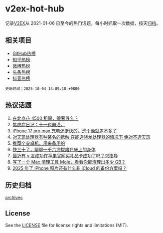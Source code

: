 # v2ex-hot-hub

 记录[V2EX](https://www.v2ex.com/)从 2021-01-06 日至今的热门话题。每小时抓取一次数据，按天[归档](archives)。
 
 ## 相关项目

- [GitHub热榜](https://github.com/lonnyzhang423/github-hot-hub)
- [知乎热榜](https://github.com/lonnyzhang423/zhihu-hot-hub)
- [微博热榜](https://github.com/lonnyzhang423/weibo-hot-hub)
- [头条热榜](https://github.com/lonnyzhang423/toutiao-hot-hub)
- [抖音热榜](https://github.com/lonnyzhang423/douyin-hot-hub)


 `更新时间：2025-10-04 13:09:18 +0800`

## 热议话题

1. [在北京花 4500 租房，很奢侈么？](https://www.v2ex.com/t/1163297)
1. [焦虑症日记：十一也崩溃。](https://www.v2ex.com/t/1163248)
1. [iPhone 17 pro max 充电还挺快的，洗个澡就差不多了](https://www.v2ex.com/t/1163238)
1. [对天玑处理器有种某名的抵触,在能选骁龙处理器的情况下 绝对不选天玑](https://www.v2ex.com/t/1163309)
1. [推荐个安卓机，用来备用的](https://www.v2ex.com/t/1163250)
1. [快三十了，聊聊一千六海拔瘫在床上的身体](https://www.v2ex.com/t/1163292)
1. [最近有 v 友成功在苹果官网买礼品卡成功了吗？求指导](https://www.v2ex.com/t/1163295)
1. [写了一个 Mac 清理工具 Mole，看看你能清理出多少 GB？](https://www.v2ex.com/t/1163304)
1. [2025 年了 iPhone 照片还有什么非 iCloud 的备份方案吗？](https://www.v2ex.com/t/1163301)

## 历史归档

[archives](archives)

## License

See the [LICENSE](LICENSE) file for license rights and limitations (MIT).
